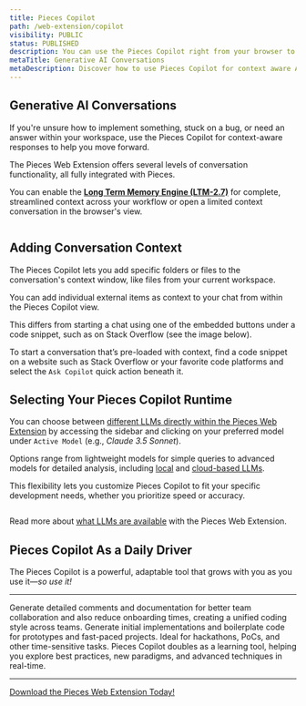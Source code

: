 ```yaml
---
title: Pieces Copilot
path: /web-extension/copilot
visibility: PUBLIC
status: PUBLISHED
description: You can use the Pieces Copilot right from your browser to ask questions, generate code, investigate code logic, prompt saved workflow context with the optional LTM-2.7 engine, and more.
metaTitle: Generative AI Conversations
metaDescription: Discover how to use Pieces Copilot for context aware AI chats with LTM‑2 by adding file context and switching LLMs to streamline prototyping and collaboration.
---
```


## Generative AI Conversations

If you're unsure how to implement something, stuck on a bug, or need an answer within your workspace, use the Pieces Copilot for context-aware responses to help you move forward.

The Pieces Web Extension offers several levels of conversation functionality, all fully integrated with Pieces.

You can enable the [**Long Term Memory Engine (LTM-2.7)**](/products/meet-pieces/fundamentals#ltm-27) for complete, streamlined context across your workflow or open a limited context conversation in the browser's view.

<Image src="https://storage.googleapis.com/hashnode_product_documentation_assets/web_extension/pieces_copilot/_MAIN/hover_copy_save.png" alt="" align="center" fullwidth="true" />

## Adding Conversation Context

The Pieces Copilot lets you add specific folders or files to the conversation's context window, like files from your current workspace.

You can add individual external items as context to your chat from within the Pieces Copilot view.

<Callout type="info">
  This differs from starting a chat using one of the embedded buttons under a code snippet, such as on Stack Overflow (see the image below).
</Callout>

<Image src="https://storage.googleapis.com/hashnode_product_documentation_assets/web_extension/pieces_copilot/_MAIN/hovering_ask_copilot_QA.png" alt="" align="center" fullwidth="true" />

To start a conversation that’s pre-loaded with context, find a code snippet on a website such as Stack Overflow or your favorite code platforms and select the `Ask Copilot` quick action beneath it.

## Selecting Your Pieces Copilot Runtime

You can choose between [different LLMs directly within the Pieces Web Extension](/products/web-extension/copilot/llm-settings) by accessing the sidebar and clicking on your preferred model under `Active Model` (e.g., *Claude 3.5 Sonnet*).

Options range from lightweight models for simple queries to advanced models for detailed analysis, including [local](/products/large-language-models/local-models) and [cloud-based LLMs](/products/large-language-models/cloud-models).

This flexibility lets you customize Pieces Copilot to fit your specific development needs, whether you prioritize speed or accuracy.

<Image src="https://storage.googleapis.com/hashnode_product_documentation_assets/web_extension/pieces_copilot/_MAIN/changing_llm.gif" alt="" align="center" fullwidth="true" />

Read more about [what LLMs are available](/products/large-language-models) with the Pieces Web Extension.

## Pieces Copilot As a Daily Driver

The Pieces Copilot is a powerful, adaptable tool that grows with you as you use it—*so use it!*

***

<AccordionGroup>
  <Accordion title="Collaborative Sharing Made Easy">
    Generate detailed comments and documentation for better team collaboration and also reduce onboarding times, creating a unified coding style across teams.
  </Accordion>

  <Accordion title="Quick Prototyping">
    Generate initial implementations and boilerplate code for prototypes and fast-paced projects. Ideal for hackathons, PoCs, and other time-sensitive tasks.
  </Accordion>

  <Accordion title="Skill Enhancement">
    Pieces Copilot doubles as a learning tool, helping you explore best practices, new paradigms, and advanced techniques in real-time.
  </Accordion>
</AccordionGroup>

***

[Download the Pieces Web Extension Today!](/products/web-extension/get-started#supported-browsers)